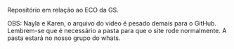 Repositório em relação ao ECO da GS.

OBS: Nayla e Karen, o arquivo do vídeo é pesado demais para o GitHub. Lembrem-se que é necessário a pasta para que o site rode normalmente. A pasta estará no nosso grupo do whats. 
